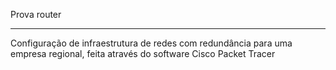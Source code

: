 Prova router

---

Configuração de infraestrutura de redes com redundância para uma empresa regional, feita através do software Cisco Packet Tracer